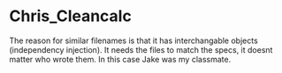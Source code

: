 # Chris_Cleancalc

The reason for similar filenames is that it has interchangable objects (independency injection). 
It needs the files to match the specs, it doesnt matter who wrote them. In this case Jake was my classmate. 
